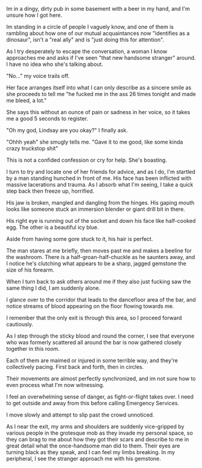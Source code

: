 Im in a dingy, dirty pub in some basement with a beer in my hand, and I'm unsure how I got here.

Im standing in a circle of people I vaguely know, and one of them is rambling about how one of our mutual acquaintances now "identifies as a dinosaur", isn't a "real ally" and is "just doing this for attention".


As I try desperately to escape the conversation, a woman I know approaches me and asks if I've seen "that new handsome stranger" around. I have no idea who she's talking about.


"No..." my voice trails off.


Her face arranges itself into what I can only describe as a sincere smile as she proceeds to tell me "he fucked me in the ass 26 times tonight and made me bleed, a lot." 


She says this without an ounce of pain or sadness in her voice, so it takes me a good 5 seconds to register.


"Oh my god, Lindsay are you okay?" I finally ask.


"Ohhh yeah" she smugly tells me. "Gave it to me good, like some kinda crazy truckstop shit"


This is not a confided confession or cry for help. She's boasting.


I turn to try and locate one of her friends for advice, and as I do, I'm startled by a man standing hunched in front of me. His face has been inflicted with massive lacerations and trauma. As I absorb what I'm seeing, I take a quick step back then freeze up, horrified.


His jaw is broken, mangled and dangling from the hinges. His gaping mouth looks like someone stuck an immersion blender or giant drill bit in there.


His right eye is running out of the socket and down his face like half-cooked egg. The other is a beautiful icy blue.


Aside from having some gore stuck to it, his hair is perfect. 


The man stares at me briefly, then moves past me and makes a beeline for the washroom. There is a half-groan-half-chuckle as he saunters away, and I notice he's clutching what appears to be a sharp, jagged gemstone the size of his forearm.


When I turn back to ask others around me if they also just fucking saw the same thing I did, I am suddenly alone.


I glance over to the corridor that leads to the dancefloor area of the bar, and notice streams of blood appearing on the floor flowing towards me. 


I remember that the only exit is through this area, so I proceed forward cautiously.


As I step through the sticky blood and round the corner, I see that everyone who was formerly scattered all around the bar is now gathered closely together in this room.


Each of them are maimed or injured in some terrible way, and they're collectively pacing. First back and forth, then in circles.


Their movements are almost perfectly synchronized, and im not sure how to even process what I'm now witnessing.


I feel an overwhelming sense of danger, as fight-or-flight takes over. I need to get outside and away from this before calling Emergency Services.


I move slowly and attempt to slip past the crowd unnoticed.


As I near the exit, my arms and shoulders are suddenly vice-gripped by various people in the grotesque mob as they invade my personal space, so they can brag to me about how they got their scars and describe to me in great detail what the once-handsome man did to them. Their eyes are turning black as they speak, and I can feel my limbs breaking. In my peripheral, I see the stranger approach me with his gemstone.